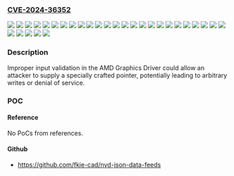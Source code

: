 ### [CVE-2024-36352](https://cve.mitre.org/cgi-bin/cvename.cgi?name=CVE-2024-36352)
![](https://img.shields.io/static/v1?label=Product&message=AMD%20Athlon%E2%84%A2%203000%20Series%20Mobile%20Processors%20with%20Radeon%E2%84%A2%20Graphics&color=blue)
![](https://img.shields.io/static/v1?label=Product&message=AMD%20Radeon%E2%84%A2%20Instinct%E2%84%A2%20MI25%20Graphics%20Products&color=blue)
![](https://img.shields.io/static/v1?label=Product&message=AMD%20Radeon%E2%84%A2%20PRO%20V520%20Graphics%20Products&color=blue)
![](https://img.shields.io/static/v1?label=Product&message=AMD%20Radeon%E2%84%A2%20PRO%20V620%20Graphics%20Products&color=blue)
![](https://img.shields.io/static/v1?label=Product&message=AMD%20Radeon%E2%84%A2%20PRO%20V710%20Graphics%20Products&color=blue)
![](https://img.shields.io/static/v1?label=Product&message=AMD%20Radeon%E2%84%A2%20PRO%20VII&color=blue)
![](https://img.shields.io/static/v1?label=Product&message=AMD%20Radeon%E2%84%A2%20PRO%20W5000%20Series%20Graphics%20Products&color=blue)
![](https://img.shields.io/static/v1?label=Product&message=AMD%20Radeon%E2%84%A2%20PRO%20W6000%20Series%20Graphics%20Products&color=blue)
![](https://img.shields.io/static/v1?label=Product&message=AMD%20Radeon%E2%84%A2%20PRO%20W7000%20Series%20Graphics%20Products&color=blue)
![](https://img.shields.io/static/v1?label=Product&message=AMD%20Radeon%E2%84%A2%20RX%205000%20Series%20Graphics%20Products&color=blue)
![](https://img.shields.io/static/v1?label=Product&message=AMD%20Radeon%E2%84%A2%20RX%206000%20Series%20Graphics%20Products&color=blue)
![](https://img.shields.io/static/v1?label=Product&message=AMD%20Radeon%E2%84%A2%20RX%207000%20Series%20Graphics%20Products&color=blue)
![](https://img.shields.io/static/v1?label=Product&message=AMD%20Radeon%E2%84%A2%20RX%20Vega%20Series%20Graphics%20Cards&color=blue)
![](https://img.shields.io/static/v1?label=Product&message=AMD%20Radeon%E2%84%A2%20VII&color=blue)
![](https://img.shields.io/static/v1?label=Product&message=AMD%20Ryzen%E2%84%A2%204000%20Series%20Desktop%20Processors&color=blue)
![](https://img.shields.io/static/v1?label=Product&message=AMD%20Ryzen%E2%84%A2%204000%20Series%20Mobile%20Processors%20with%20Radeon%E2%84%A2%20Graphics&color=blue)
![](https://img.shields.io/static/v1?label=Product&message=AMD%20Ryzen%E2%84%A2%205000%20Series%20Desktop%20Processors%20with%20Radeon%E2%84%A2%20Graphics&color=blue)
![](https://img.shields.io/static/v1?label=Product&message=AMD%20Ryzen%E2%84%A2%205000%20Series%20Mobile%20Processors%20with%20Radeon%E2%84%A2%20Graphics&color=blue)
![](https://img.shields.io/static/v1?label=Product&message=AMD%20Ryzen%E2%84%A2%206000%20Series%20Processors%20with%20Radeon%E2%84%A2%20Graphics&color=blue)
![](https://img.shields.io/static/v1?label=Product&message=AMD%20Ryzen%E2%84%A2%207000%20Series%20Desktop%20Processors&color=blue)
![](https://img.shields.io/static/v1?label=Product&message=AMD%20Ryzen%E2%84%A2%207020%20Series%20Processors%20with%20Radeon%E2%84%A2%20Graphics&color=blue)
![](https://img.shields.io/static/v1?label=Product&message=AMD%20Ryzen%E2%84%A2%207030%20Series%20Mobile%20Processors%20with%20Radeon%E2%84%A2%20Graphics&color=blue)
![](https://img.shields.io/static/v1?label=Product&message=AMD%20Ryzen%E2%84%A2%207035%20Series%20Processors%20with%20Radeon%E2%84%A2%20Graphics&color=blue)
![](https://img.shields.io/static/v1?label=Product&message=AMD%20Ryzen%E2%84%A2%207040%20Series%20Mobile%20Processors%20with%20Radeon%E2%84%A2%20Graphics&color=blue)
![](https://img.shields.io/static/v1?label=Product&message=AMD%20Ryzen%E2%84%A2%207045%20Series%20Mobile%20Processors%20with%20Radeon%E2%84%A2%20Graphics&color=blue)
![](https://img.shields.io/static/v1?label=Product&message=AMD%20Ryzen%E2%84%A2%208000%20Series%20Desktop%20Processors&color=blue)
![](https://img.shields.io/static/v1?label=Product&message=AMD%20Ryzen%E2%84%A2%209000%20Series%20Desktop%20Processors&color=blue)
![](https://img.shields.io/static/v1?label=Product&message=AMD%20Ryzen%E2%84%A2%20Embedded%20V2000%20Series%20Processors&color=blue)
![](https://img.shields.io/static/v1?label=Version&message=&color=brightgreen)
![](https://img.shields.io/static/v1?label=Vulnerability&message=CWE-822%20%20Untrusted%20Pointer%20Dereference&color=brightgreen)

### Description

Improper input validation in the AMD Graphics Driver could allow an attacker to supply a specially crafted pointer, potentially leading to arbitrary writes or denial of service.

### POC

#### Reference
No PoCs from references.

#### Github
- https://github.com/fkie-cad/nvd-json-data-feeds

